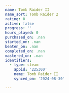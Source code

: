 ```yaml
---
name: Tomb Raider II
name_sort: Tomb Raider 2
rating: 0
active: false
progress: ''
hours_played: 0
purchased_on: .nan
started_on: .nan
beaten_on: .nan
completed_on: .nan
mastered_on: .nan
identifiers:
  - type: steam
    appid: '225300'
    name: Tomb Raider II
    synced_on: '2024-08-30'

---
```


